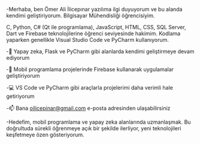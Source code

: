 -Merhaba, ben Ömer Ali İlicepınar yazılıma ilgi duyuyorum ve bu alanda kendimi geliştiriyorum. Bilgisayar Mühendisliği öğrencisiyim.

C, Python, C# (Qt ile programlama), JavaScript, HTML, CSS, SQL Server, Dart ve Firebase teknolojilerine öğrenci seviyesinde hakimim. Kodlama yaparken genellikle Visual Studio Code 
ve PyCharm kullanıyorum.

-🧠 Yapay zeka, Flask ve PyCharm gibi alanlarda kendimi geliştirmeye devam ediyorum

-📱 Mobil programlama projelerinde Firebase kullanarak uygulamalar geliştiriyorum

-💻 VS Code ve PyCharm gibi araçlarla projelerimi daha verimli hale getiriyorum

-📫 Bana oilicepinar@gmail.com e-posta adresinden ulaşabilirsiniz

-Hedefim, mobil programlama ve yapay zeka alanlarında uzmanlaşmak. Bu doğrultuda sürekli öğrenmeye açık bir şekilde ilerliyor, yeni teknolojileri keşfetmeye özen gösteriyorum.
<!---
1omerli/1omerli is a ✨ special ✨ repository because its `README.md` (this file) appears on your GitHub profile.
You can click the Preview link to take a look at your changes.
--->
